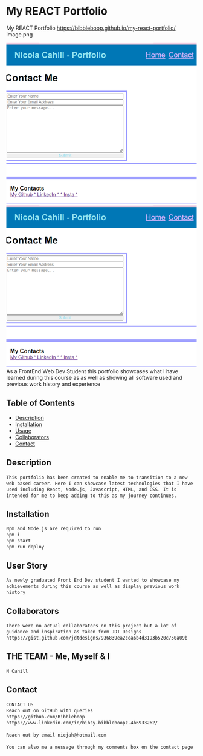 # My REACT Portfolio
My REACT Portfolio 
https://bibbleboop.github.io/my-react-portfolio/
image.png

<img src="./src/images/contactme ss.png">
<img src="./src/images/contactme ss.png">
As a FrontEnd Web Dev Student this portfolio showcases what I have learned during this course as as well as showing all software used and previous work history and experience

## Table of Contents

- [Description](#description)
- [Installation](#installation)
- [Usage](#usage)
- [Collaborators](#collaborators)
- [Contact](#contact)

## Description

```
This portfolio has been created to enable me to transition to a new web based career. Here I can showcase latest technologies that I have used including React, Node.js, Javascript, HTML, and CSS. It is intended for me to keep adding to this as my journey continues. 
```

## Installation

```
Npm and Node.js are required to run 
npm i
npm start
npm run deploy

```

## User Story

```text
As newly graduated Front End Dev student I wanted to showcase my achievements during this course as well as display previous work history
```

## Collaborators
```
There were no actual collaborators on this project but a lot of guidance and inspiration as taken from JDT Designs https://gist.github.com/jdtdesigns/936839ea2cea6b4d3193b520c750a09b

```
## THE TEAM - Me, Myself & I
```
N Cahill

```

## Contact

```
CONTACT US
Reach out on GitHub with queries 
https://github.com/Bibbleboop
https://www.linkedin.com/in/bibsy-bibbleboopz-4b6933262/

Reach out by email nicjah@hotmail.com

You can also me a message through my comments box on the contact page
```
